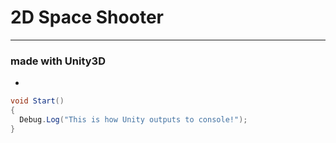 # 2D Space Shooter
----------
### made with Unity3D
-

```C#
void Start()
{
  Debug.Log("This is how Unity outputs to console!");
}
```
